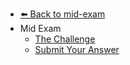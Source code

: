 - [⬅️ Back to mid-exam](../README.md)
- Mid Exam
  - [The Challenge](./The-Challenge.md "The Challenge")
  - [Submit Your Answer](./Submit-Your-Answer.md "Submit Your Answer")
